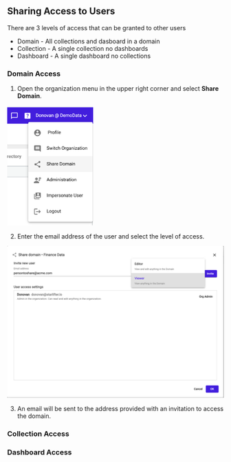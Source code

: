 ## Sharing Access to Users

There are 3 levels of access that can be granted to other users
* Domain -  All collections and dasboard in a domain
* Collection -  A single collection no dashboards
* Dashboard  - A single dashboard no collections

### Domain Access

1.	Open the organization menu in the upper right corner and select **Share Domain**.

<img src="../assets/sharing_access_domain_1.png"  style="width:200px" class="border"></img>

2.  Enter the email address of the user and select the level of access.

<img src="../assets/sharing_access_domain_2.png"  style="width:600px" class="border"></img>

3.  An email will be sent to the address provided with an invitation to access the domain.


### Collection Access


### Dashboard Access
